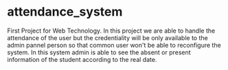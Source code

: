 # attendance_system

First Project for Web Technology.
In this project we are able to handle the attendance of 
the user but the credentiality will be only available to the admin pannel person 
so that common user won't be able to reconfigure the system.
In this system admin is able to see the absent or present information
of the student according to the real date.
